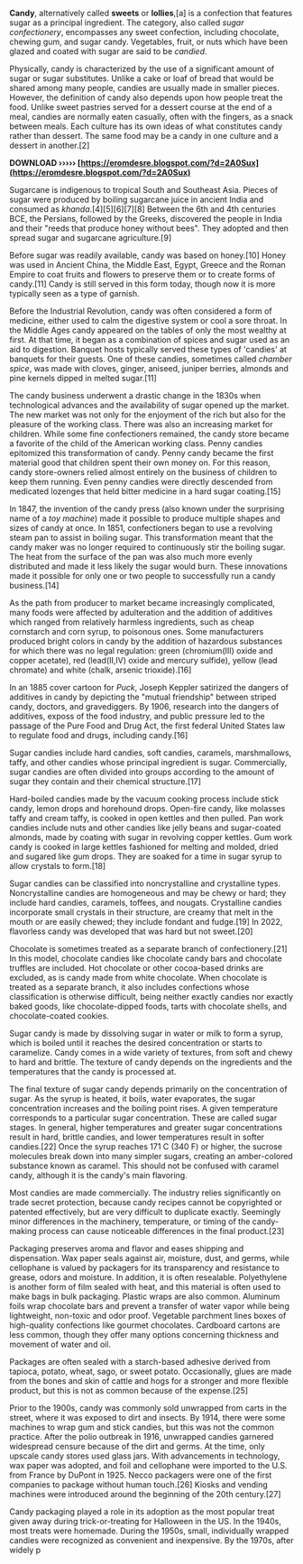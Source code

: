 **Candy**, alternatively called **sweets** or **lollies**,[a] is a confection that features sugar as a principal ingredient. The category, also called *sugar confectionery*, encompasses any sweet confection, including chocolate, chewing gum, and sugar candy. Vegetables, fruit, or nuts which have been glazed and coated with sugar are said to be *candied*.
 
Physically, candy is characterized by the use of a significant amount of sugar or sugar substitutes. Unlike a cake or loaf of bread that would be shared among many people, candies are usually made in smaller pieces. However, the definition of candy also depends upon how people treat the food. Unlike sweet pastries served for a dessert course at the end of a meal, candies are normally eaten casually, often with the fingers, as a snack between meals. Each culture has its own ideas of what constitutes candy rather than dessert. The same food may be a candy in one culture and a dessert in another.[2]
 
**DOWNLOAD ››››› [https://eromdesre.blogspot.com/?d=2A0Sux](https://eromdesre.blogspot.com/?d=2A0Sux)**


 
Sugarcane is indigenous to tropical South and Southeast Asia. Pieces of sugar were produced by boiling sugarcane juice in ancient India and consumed as *khanda*.[4][5][6][7][8] Between the 6th and 4th centuries BCE, the Persians, followed by the Greeks, discovered the people in India and their "reeds that produce honey without bees". They adopted and then spread sugar and sugarcane agriculture.[9]
 
Before sugar was readily available, candy was based on honey.[10] Honey was used in Ancient China, the Middle East, Egypt, Greece and the Roman Empire to coat fruits and flowers to preserve them or to create forms of candy.[11] Candy is still served in this form today, though now it is more typically seen as a type of garnish.
 
Before the Industrial Revolution, candy was often considered a form of medicine, either used to calm the digestive system or cool a sore throat. In the Middle Ages candy appeared on the tables of only the most wealthy at first. At that time, it began as a combination of spices and sugar used as an aid to digestion. Banquet hosts typically served these types of 'candies' at banquets for their guests. One of these candies, sometimes called *chamber spice*, was made with cloves, ginger, aniseed, juniper berries, almonds and pine kernels dipped in melted sugar.[11]
 
The candy business underwent a drastic change in the 1830s when technological advances and the availability of sugar opened up the market. The new market was not only for the enjoyment of the rich but also for the pleasure of the working class. There was also an increasing market for children. While some fine confectioners remained, the candy store became a favorite of the child of the American working class. Penny candies epitomized this transformation of candy. Penny candy became the first material good that children spent their own money on. For this reason, candy store-owners relied almost entirely on the business of children to keep them running. Even penny candies were directly descended from medicated lozenges that held bitter medicine in a hard sugar coating.[15]
 
In 1847, the invention of the candy press (also known under the surprising name of a *toy machine*) made it possible to produce multiple shapes and sizes of candy at once. In 1851, confectioners began to use a revolving steam pan to assist in boiling sugar. This transformation meant that the candy maker was no longer required to continuously stir the boiling sugar. The heat from the surface of the pan was also much more evenly distributed and made it less likely the sugar would burn. These innovations made it possible for only one or two people to successfully run a candy business.[14]
 
As the path from producer to market became increasingly complicated, many foods were affected by adulteration and the addition of additives which ranged from relatively harmless ingredients, such as cheap cornstarch and corn syrup, to poisonous ones. Some manufacturers produced bright colors in candy by the addition of hazardous substances for which there was no legal regulation: green (chromium(III) oxide and copper acetate), red (lead(II,IV) oxide and mercury sulfide), yellow (lead chromate) and white (chalk, arsenic trioxide).[16]

In an 1885 cover cartoon for *Puck*, Joseph Keppler satirized the dangers of additives in candy by depicting the "mutual friendship" between striped candy, doctors, and gravediggers. By 1906, research into the dangers of additives, exposs of the food industry, and public pressure led to the passage of the Pure Food and Drug Act, the first federal United States law to regulate food and drugs, including candy.[16]
 
Sugar candies include hard candies, soft candies, caramels, marshmallows, taffy, and other candies whose principal ingredient is sugar. Commercially, sugar candies are often divided into groups according to the amount of sugar they contain and their chemical structure.[17]
 
Hard-boiled candies made by the vacuum cooking process include stick candy, lemon drops and horehound drops. Open-fire candy, like molasses taffy and cream taffy, is cooked in open kettles and then pulled. Pan work candies include nuts and other candies like jelly beans and sugar-coated almonds, made by coating with sugar in revolving copper kettles. Gum work candy is cooked in large kettles fashioned for melting and molded, dried and sugared like gum drops. They are soaked for a time in sugar syrup to allow crystals to form.[18]
 
Sugar candies can be classified into noncrystalline and crystalline types. Noncrystalline candies are homogeneous and may be chewy or hard; they include hard candies, caramels, toffees, and nougats. Crystalline candies incorporate small crystals in their structure, are creamy that melt in the mouth or are easily chewed; they include fondant and fudge.[19] In 2022, flavorless candy was developed that was hard but not sweet.[20]
 
Chocolate is sometimes treated as a separate branch of confectionery.[21] In this model, chocolate candies like chocolate candy bars and chocolate truffles are included. Hot chocolate or other cocoa-based drinks are excluded, as is candy made from white chocolate. When chocolate is treated as a separate branch, it also includes confections whose classification is otherwise difficult, being neither exactly candies nor exactly baked goods, like chocolate-dipped foods, tarts with chocolate shells, and chocolate-coated cookies.
 
Sugar candy is made by dissolving sugar in water or milk to form a syrup, which is boiled until it reaches the desired concentration or starts to caramelize. Candy comes in a wide variety of textures, from soft and chewy to hard and brittle. The texture of candy depends on the ingredients and the temperatures that the candy is processed at.
 
The final texture of sugar candy depends primarily on the concentration of sugar. As the syrup is heated, it boils, water evaporates, the sugar concentration increases and the boiling point rises. A given temperature corresponds to a particular sugar concentration. These are called sugar stages. In general, higher temperatures and greater sugar concentrations result in hard, brittle candies, and lower temperatures result in softer candies.[22] Once the syrup reaches 171 C (340 F) or higher, the sucrose molecules break down into many simpler sugars, creating an amber-colored substance known as caramel. This should not be confused with caramel candy, although it is the candy's main flavoring.
 
Most candies are made commercially. The industry relies significantly on trade secret protection, because candy recipes cannot be copyrighted or patented effectively, but are very difficult to duplicate exactly. Seemingly minor differences in the machinery, temperature, or timing of the candy-making process can cause noticeable differences in the final product.[23]
 
Packaging preserves aroma and flavor and eases shipping and dispensation. Wax paper seals against air, moisture, dust, and germs, while cellophane is valued by packagers for its transparency and resistance to grease, odors and moisture. In addition, it is often resealable. Polyethylene is another form of film sealed with heat, and this material is often used to make bags in bulk packaging. Plastic wraps are also common. Aluminum foils wrap chocolate bars and prevent a transfer of water vapor while being lightweight, non-toxic and odor proof. Vegetable parchment lines boxes of high-quality confections like gourmet chocolates. Cardboard cartons are less common, though they offer many options concerning thickness and movement of water and oil.
 
Packages are often sealed with a starch-based adhesive derived from tapioca, potato, wheat, sago, or sweet potato. Occasionally, glues are made from the bones and skin of cattle and hogs for a stronger and more flexible product, but this is not as common because of the expense.[25]
 
Prior to the 1900s, candy was commonly sold unwrapped from carts in the street, where it was exposed to dirt and insects. By 1914, there were some machines to wrap gum and stick candies, but this was not the common practice. After the polio outbreak in 1916, unwrapped candies garnered widespread censure because of the dirt and germs. At the time, only upscale candy stores used glass jars. With advancements in technology, wax paper was adopted, and foil and cellophane were imported to the U.S. from France by DuPont in 1925. Necco packagers were one of the first companies to package without human touch.[26] Kiosks and vending machines were introduced around the beginning of the 20th century.[27]
 
Candy packaging played a role in its adoption as the most popular treat given away during trick-or-treating for Halloween in the US. In the 1940s, most treats were homemade. During the 1950s, small, individually wrapped candies were recognized as convenient and inexpensive. By the 1970s, after widely p
